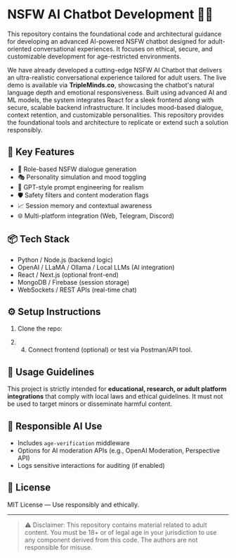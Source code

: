 # NSFW AI Chatbot Development 🤖🔞

This repository contains the foundational code and architectural guidance for developing an advanced AI-powered NSFW chatbot designed for adult-oriented conversational experiences. It focuses on ethical, secure, and customizable development for age-restricted environments.

We have already developed a cutting-edge NSFW AI Chatbot that delivers an ultra-realistic conversational experience tailored for adult users. The live demo is available via **TripleMinds.co**, showcasing the chatbot's natural language depth and emotional responsiveness. Built using advanced AI and ML models, the system integrates React for a sleek frontend along with secure, scalable backend infrastructure. It includes mood-based dialogue, context retention, and customizable personalities. This repository provides the foundational tools and architecture to replicate or extend such a solution responsibly.

## 🚀 Key Features
- 🔞 Role-based NSFW dialogue generation
- 🎭 Personality simulation and mood toggling
- 🧠 GPT-style prompt engineering for realism
- 🛡️ Safety filters and content moderation flags
- 📈 Session memory and contextual awareness
- 🌐 Multi-platform integration (Web, Telegram, Discord)

## 📦 Tech Stack
- Python / Node.js (backend logic)
- OpenAI / LLaMA / Ollama / Local LLMs (AI integration)
- React / Next.js (optional front-end)
- MongoDB / Firebase (session storage)
- WebSockets / REST APIs (real-time chat)

## ⚙️ Setup Instructions
1. Clone the repo:

2. 4. Connect frontend (optional) or test via Postman/API tool.

## 📌 Usage Guidelines
This project is strictly intended for **educational, research, or adult platform integrations** that comply with local laws and ethical guidelines. It must not be used to target minors or disseminate harmful content.

## 🔐 Responsible AI Use
- Includes `age-verification` middleware
- Options for AI moderation APIs (e.g., OpenAI Moderation, Perspective API)
- Logs sensitive interactions for auditing (if enabled)

## 📄 License
MIT License — Use responsibly and ethically.

---

> ⚠️ Disclaimer: This repository contains material related to adult content. You must be 18+ or of legal age in your jurisdiction to use any component derived from this code. The authors are not responsible for misuse.


